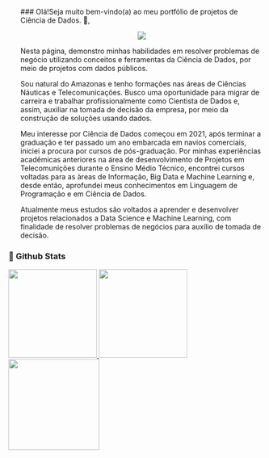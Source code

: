 <ul>
### Olá!Seja muito bem-vindo(a) ao meu portfólio de projetos de Ciência de Dados.  👋,

<div>
  <p align="center">
    <a href="https://www.linkedin.com/in/iasmim-marinho-66a60a219/" target="_blank"><img src="https://img.shields.io/badge/-LinkedIn-%230077B5?style=for-the-badge&logo=linkedin&logoColor=white" target="_blank"></a>
  </div>
  


Nesta página, demonstro minhas habilidades em resolver problemas de negócio utilizando conceitos e ferramentas da Ciência de Dados, por meio de projetos com dados públicos.

Sou natural do Amazonas e tenho formações nas áreas de Ciências Náuticas e Telecomunicações. Busco uma oportunidade para migrar de carreira e trabalhar profissionalmente como Cientista de Dados e, assim, auxiliar na tomada de decisão da empresa, por meio da construção de soluções usando dados.

Meu interesse por Ciência de Dados começou em 2021, após terminar a graduação e ter passado um ano embarcada em navios comerciais, iniciei a procura por cursos de pós-graduação. Por minhas experiências acadêmicas anteriores na área de desenvolvimento de Projetos em Telecomunições durante o Ensino Médio Técnico, encontrei cursos voltadas para as àreas de Informação, Big Data e Machine Learning e, desde então, aprofundei meus conhecimentos em Linguagem de Programação e em Ciência de Dados.

Atualmente meus estudos são voltados a aprender e desenvolver projetos relacionados a Data Science e Machine Learning, com finalidade de resolver problemas de negócios para auxílio de tomada de decisão.

</ul>

### 🧐 Github Stats

<a href="https://github.com/mimsai">
   <img height="175em" src="https://github-readme-stats.vercel.app/api?username=mimsai&show_icons=true&theme=radical&include_all_commits=true&count_private=true"/>
   <img height="175em" src="https://github-readme-stats.vercel.app/api/top-langs/?username=mimsai&layout=compact&langs_count=16&theme=radical"/>
   <img height="180em" src="https://github-readme-stats.vercel.app/api?username=mimsai&show_icons=true&hide_border=true&&count_private=true&include_all_commits=true" />

